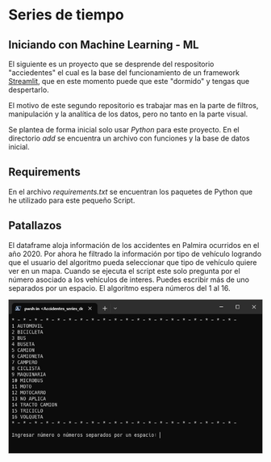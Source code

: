 # Series de tiempo

## Iniciando con Machine Learning - ML

El siguiente es un proyecto que se desprende del respositorio "acciedentes" el cual es la base del funcionamiento de un framework [Streamlit](https://leoperezx-accidentes-streamlit-app-bfl2xc.streamlit.app/), que en este momento puede que este "dormido" y tengas que despertarlo.

El motivo de este segundo repositorio es trabajar mas en la parte de filtros, manipulación y la analítica de los datos, pero no tanto en la parte visual.

Se plantea de forma inicial solo usar _Python_ para este proyecto. En el directorio _add_ se encuentra un archivo con funciones y la base de datos inicial.

## Requirements

En el archivo _requirements.txt_ se encuentran los paquetes de Python que he utilizado para este pequeño Script. 

## Patallazos

El dataframe aloja información de los accidentes en Palmira ocurridos en el año 2020. Por ahora he filtrado la información por tipo de vehículo logrando que el usuario del algoritmo pueda seleccionar que tipo de vehículo quiere ver en un mapa. Cuando se ejecuta el script este solo pregunta por el número asociado a los vehículos de interes. Puedes escribir más de uno separados por un espacio. El algoritmo espera números del 1 al 16.

![lista de vehículos](/add/presentacion.PNG)

